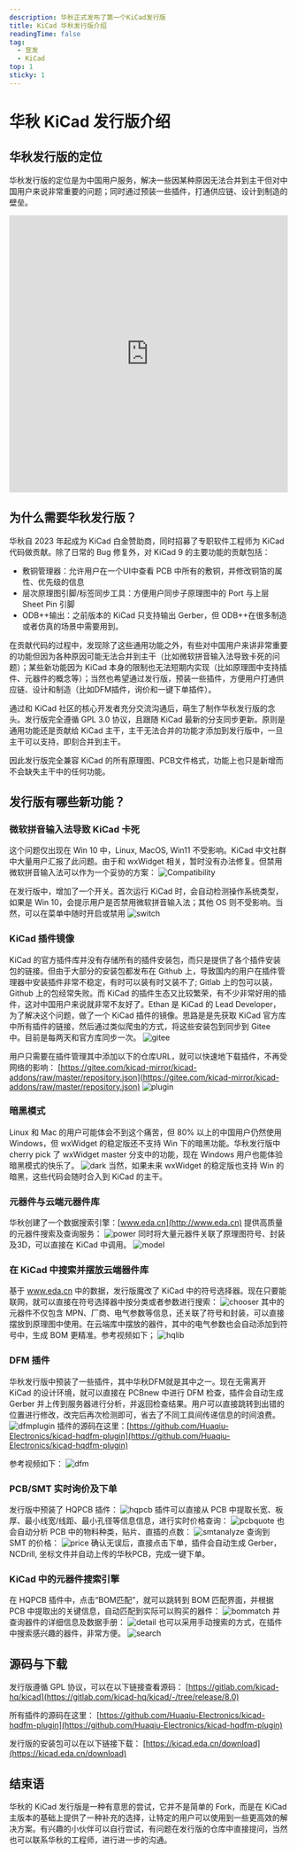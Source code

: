 ```yaml
---
description: 华秋正式发布了第一个KiCad发行版
title: KiCad 华秋发行版介绍
readingTime: false
tag:
  - 宣发
  - KiCad
top: 1
sticky: 1
---
```


# 华秋 KiCad 发行版介绍

## 华秋发行版的定位
华秋发行版的定位是为中国用户服务，解决一些因某种原因无法合并到主干但对中国用户来说非常重要的问题；同时通过预装一些插件，打通供应链、设计到制造的壁垒。
<iframe src="https://player.bilibili.com/player.html?bvid=BV143BrYcEAa" scrolling="no" border="0" frameborder="no" framespacing="0" allowfullscreen="true" width="100%" height="500"> </iframe>

## 为什么需要华秋发行版？
华秋自 2023 年起成为 KiCad 白金赞助商，同时招募了专职软件工程师为 KiCad 代码做贡献。除了日常的 Bug 修复外，对 KiCad 9 的主要功能的贡献包括：

- 敷铜管理器：允许用户在一个UI中查看 PCB 中所有的敷铜，并修改铜箔的属性、优先级的信息
- 层次原理图引脚/标签同步工具：方便用户同步子原理图中的 Port 与上层 Sheet Pin 引脚
- ODB++输出：之前版本的 KiCad 只支持输出 Gerber，但 ODB++在很多制造或者仿真的场景中需要用到。

在贡献代码的过程中，发现除了这些通用功能之外，有些对中国用户来讲非常重要的功能但因为各种原因可能无法合并到主干（比如微软拼音输入法导致卡死的问题）；某些新功能因为 KiCad 本身的限制也无法短期内实现（比如原理图中支持插件、元器件的概念等）；当然也希望通过发行版，预装一些插件，方便用户打通供应链、设计和制造（比如DFM插件，询价和一键下单插件）。

通过和 KiCad 社区的核心开发者充分交流沟通后，萌生了制作华秋发行版的念头。发行版完全遵循 GPL 3.0 协议，且跟随 KiCad 最新的分支同步更新。原则是通用功能还是贡献给 KiCad 主干，主干无法合并的功能才添加到发行版中，一旦主干可以支持，即刻合并到主干。

因此发行版完全兼容 KiCad 的所有原理图、PCB文件格式，功能上也只是新增而不会缺失主干中的任何功能。

## 发行版有哪些新功能？
### 微软拼音输入法导致 KiCad 卡死
这个问题仅出现在 Win 10 中，Linux, MacOS, Win11 不受影响。KiCad 中文社群中大量用户汇报了此问题。由于和 wxWidget 相关，暂时没有办法修复。但禁用微软拼音输入法可以作为一个妥协的方案：
![Compatibility](/assets/compatibility.png)

在发行版中，增加了一个开关。首次运行 KiCad 时，会自动检测操作系统类型，如果是 Win 10，会提示用户是否禁用微软拼音输入法；其他 OS 则不受影响。当然，可以在菜单中随时开启或禁用
![switch](/assets/switch.png)

### KiCad 插件镜像
KiCad 的官方插件库并没有存储所有的插件安装包，而只是提供了各个插件安装包的链接。但由于大部分的安装包都发布在 Github 上，导致国内的用户在插件管理器中安装插件非常不稳定，有时可以装有时又装不了; Gitlab 上的包可以装，Github 上的包经常失败。而 KiCad 的插件生态又比较繁荣，有不少非常好用的插件，这对中国用户来说就非常不友好了。Ethan 是 KiCad 的 Lead Developer，为了解决这个问题，做了一个 KiCad 插件的镜像。思路是是先获取 KiCad 官方库中所有插件的链接，然后通过类似爬虫的方式，将这些安装包到同步到 Gitee 中。目前是每两天和官方库同步一次。
![gitee](/assets/gitee.png)

用户只需要在插件管理其中添加以下的仓库URL，就可以快速地下载插件，不再受网络的影响：
[https://gitee.com/kicad-mirror/kicad-addons/raw/master/repository.json](https://gitee.com/kicad-mirror/kicad-addons/raw/master/repository.json)
![plugin](/assets/plugininstall.png)

### 暗黑模式
Linux 和 Mac 的用户可能体会不到这个痛苦，但 80% 以上的中国用户仍然使用 Windows，但 wxWidget 的稳定版还不支持 Win 下的暗黑功能。华秋发行版中 cherry pick 了 wxWidget master 分支中的功能，现在 Windows 用户也能体验暗黑模式的快乐了。
![dark](/assets/dark.png)
当然，如果未来 wxWidget 的稳定版也支持 Win 的暗黑，这些代码会随时合入到 KiCad 的主干。

### 元器件与云端元器件库
华秋创建了一个数据搜索引擎：[www.eda.cn](http://www.eda.cn) 提供高质量的元器件搜索及查询服务：
![power](/assets/power.png)
同时将大量元器件关联了原理图符号、封装及3D，可以直接在 KiCad 中调用。
![model](/assets/model.png)

### 在 KiCad 中搜索并摆放云端器件库
基于 www.eda.cn 中的数据，发行版魔改了 KiCad 中的符号选择器。现在只要能联网，就可以直接在符号选择器中按分类或者参数进行搜索：
![chooser](/assets/chooser.png)
其中的元器件不仅包含 MPN、厂商、电气参数等信息，还关联了符号和封装，可以直接摆放到原理图中使用。在云端库中摆放的器件，其中的电气参数也会自动添加到符号中，生成 BOM 更精准。参考视频如下；
![hqlib](/assets/HQLib.gif)

### DFM 插件
华秋发行版中预装了一些插件，其中华秋DFM就是其中之一。现在无需离开 KiCad 的设计环境，就可以直接在 PCBnew 中进行 DFM 检查，插件会自动生成 Gerber 并上传到服务器进行分析，并返回检查结果。用户可以直接跳转到出错的位置进行修改，改完后再次检测即可，省去了不同工具间传递信息的时间浪费。
![dfmplugin](/assets/dfmplugin.png)
插件的源码在这里：[https://github.com/Huaqiu-Electronics/kicad-hqdfm-plugin](https://github.com/Huaqiu-Electronics/kicad-hqdfm-plugin)

参考视频如下：
![dfm](/assets/DFM.gif)

### PCB/SMT 实时询价及下单
发行版中预装了 HQPCB 插件：
![hqpcb](/assets/hqpcb.png)
插件可以直接从 PCB 中提取长宽、板厚、最小线宽/线距、最小孔径等信息信息，进行实时价格查询：
![pcbquote](/assets/pcbquote.png)
也会自动分析 PCB 中的物料种类，贴片、直插的点数：
![smtanalyze](/assets/smtanalyze.png)
查询到 SMT 的价格：
![price](/assets/price.png)
确认无误后，直接点击下单，插件会自动生成 Gerber，NCDrill, 坐标文件并自动上传的华秋PCB，完成一键下单。

### KiCad 中的元器件搜索引擎
在 HQPCB 插件中，点击“BOM匹配”，就可以跳转到 BOM 匹配界面，并根据 PCB 中提取出的关键信息，自动匹配到实际可以购买的器件：
![bommatch](/assets/bommatch.png)
并查询器件的详细信息及数据手册：
![detail](/assets/detail.png)
也可以采用手动搜索的方式，在插件中搜索感兴趣的器件，非常方便。
![search](/assets/search.png)

## 源码与下载
发行版遵循 GPL 协议，可以在以下链接查看源码：
[https://gitlab.com/kicad-hq/kicad](https://gitlab.com/kicad-hq/kicad/-/tree/release/8.0)

所有插件的源码在这里：
[https://github.com/Huaqiu-Electronics/kicad-hqdfm-plugin](https://github.com/Huaqiu-Electronics/kicad-hqdfm-plugin)

发行版的安装包可以在以下链接下载：
[https://kicad.eda.cn/download](https://kicad.eda.cn/download)

## 结束语
华秋的 KiCad 发行版是一种有意思的尝试，它并不是简单的 Fork，而是在 KiCad 主版本的基础上提供了一种补充的选择，让特定的用户可以使用到一些更高效的解决方案。有兴趣的小伙伴可以自行尝试，有问题在发行版的仓库中直接提问，当然也可以联系华秋的工程师，进行进一步的沟通。


